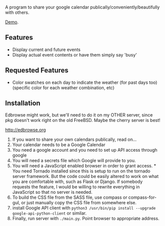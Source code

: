 A program to share your google calendar publically/conveniently/beautifully with others.


[Demo](http://learnnation.org/schedule.html).


## Features
  * Display current and future events
  * Display actual event contents or have them simply say 'busy'

## Requested Features
  * Color swatches on each day to indicate the weather (for past days too) (specific color for each weather combination, etc)

## Installation

Edbrowse might work, but we'll need to do it on my OTHER server, since pkg doesn't work right on the old FreeBSD.  Maybe the cherry server is best!

http://edbrowse.org



  1. If you want to share your own calendars publically, read on...
  2. Your calendar needs to be a Google Calendar
  3. You need a google account and you need to set up API access through google
  4. You will need a secrets file which Google will provide to you.
  5. You will need a JavaScript enabled browser in order to grant access.  * You need Tornado installed since this is setup to run on the tornado server framework.  But the code could be easily altered to work on what you are comfortable with, such as Flask or Django.  If somebody requests the feature, I would be willing to rewrite everything in JavaScript so that no server is needed.
  6. To build the CSS file from the SASS file, use compass or compass-for-gul, or just manually copy the CSS file from somewhere else.
  7. install Google API client with `python3 /usr/bin/pip install --upgrade google-api-python-client` or similar.
  8. Finally, run server with `./main.py`.  Point browser to appropriate address.
  
